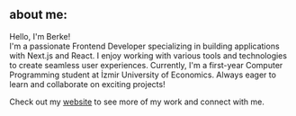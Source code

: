 ## about me:
Hello, I'm Berke! <br>
I'm a passionate Frontend Developer specializing in building applications with Next.js and React. I enjoy working with various tools and technologies to create seamless user experiences. Currently, I'm a first-year Computer Programming student at İzmir University of Economics. Always eager to learn and collaborate on exciting projects!

Check out my [website](https://www.berkekanber.tech) to see more of my work and connect with me.

